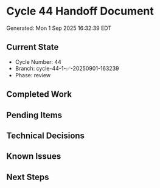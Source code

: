 # Cycle 44 Handoff Document

Generated: Mon  1 Sep 2025 16:32:39 EDT

## Current State
- Cycle Number: 44
- Branch: cycle-44-1-✅-20250901-163239
- Phase: review

## Completed Work
<!-- Updated by each agent as they complete their phase -->

## Pending Items
<!-- Items that need attention in the next phase or cycle -->

## Technical Decisions
<!-- Important technical decisions made during this cycle -->

## Known Issues
<!-- Issues discovered but not yet resolved -->

## Next Steps
<!-- Clear action items for the next agent/cycle -->

